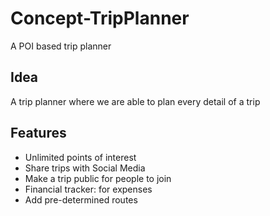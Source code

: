 # Concept-TripPlanner
A POI based trip planner
## Idea
A trip planner where we are able to plan every detail of a trip

## Features
 - Unlimited points of interest
 - Share trips with Social Media
 - Make a trip public for people to join
 - Financial tracker: for expenses
 - Add pre-determined routes
